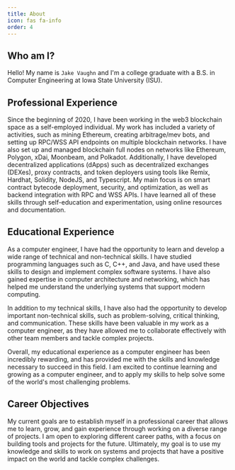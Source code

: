 ```yaml
---
title: About
icon: fas fa-info
order: 4
---
```


## Who am I?

Hello!
My name is `Jake Vaughn` and I'm a college graduate with a B.S. in Computer Engineering at Iowa State University (ISU).

## Professional Experience

Since the beginning of 2020, I have been working in the web3 blockchain space as a self-employed individual. My work has included a variety of activities, such as mining Ethereum, creating arbitrage/mev bots, and setting up RPC/WSS API endpoints on multiple blockchain networks. I have also set up and managed blockchain full nodes on networks like Ethereum, Polygon, xDai, Moonbeam, and Polkadot. Additionally, I have developed decentralized applications (dApps) such as decentralized exchanges (DEXes), proxy contracts, and token deployers using tools like Remix, Hardhat, Solidity, NodeJS, and Typescript. My main focus is on smart contract bytecode deployment, security, and optimization, as well as backend integration with RPC and WSS APIs. I have learned all of these skills through self-education and experimentation, using online resources and documentation.

## Educational Experience

As a computer engineer, I have had the opportunity to learn and develop a wide range of technical and non-technical skills. I have studied programming languages such as C, C++, and Java, and have used these skills to design and implement complex software systems. I have also gained expertise in computer architecture and networking, which has helped me understand the underlying systems that support modern computing.

In addition to my technical skills, I have also had the opportunity to develop important non-technical skills, such as problem-solving, critical thinking, and communication. These skills have been valuable in my work as a computer engineer, as they have allowed me to collaborate effectively with other team members and tackle complex projects.

Overall, my educational experience as a computer engineer has been incredibly rewarding, and has provided me with the skills and knowledge necessary to succeed in this field. I am excited to continue learning and growing as a computer engineer, and to apply my skills to help solve some of the world's most challenging problems.

## Career Objectives

My current goals are to establish myself in a professional career that allows me to learn, grow, and gain experience through working on a diverse range of projects. I am open to exploring different career paths, with a focus on building tools and projects for the future. Ultimately, my goal is to use my knowledge and skills to work on systems and projects that have a positive impact on the world and tackle complex challenges.
